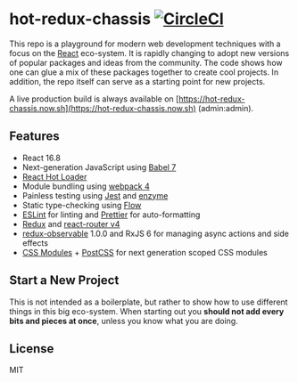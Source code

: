 # hot-redux-chassis [![CircleCI](https://circleci.com/gh/hanse/hot-redux-chassis/tree/master.svg?style=svg)](https://circleci.com/gh/hanse/hot-redux-chassis/tree/master)

This repo is a playground for modern web development techniques with a focus on the [React](https://facebook.github.io/react/) eco-system. It is rapidly changing to adopt new versions of popular packages and ideas from the community. The code shows how one can glue a mix of these packages together to create cool projects. In addition, the repo itself can serve as a starting point for new projects.

A live production build is always available on [https://hot-redux-chassis.now.sh](https://hot-redux-chassis.now.sh) (admin:admin).

## Features

- React 16.8
- Next-generation JavaScript using [Babel 7](http://babeljs.io/)
- [React Hot Loader](https://github.com/gaearon/react-hot-loader)
- Module bundling using [webpack 4](https://github.com/webpack/webpack/)
- Painless testing using [Jest](https://facebook.github.io/jest/) and [enzyme](https://github.com/airbnb/enzyme)
- Static type-checking using [Flow](https://flowtype.org)
- [ESLint](http://eslint.org/) for linting and [Prettier](https://prettier.org) for auto-formatting
- [Redux](https://github.com/rackt/redux) and [react-router v4](https://github.com/rackt/react-router)
- [redux-observable](https://github.com/redux-observable/redux-observable) 1.0.0 and RxJS 6 for managing async actions and side effects
- [CSS Modules](https://github.com/css-modules/css-modules) + [PostCSS](https://github.com/postcss/postcss) for next generation scoped CSS modules

## Start a New Project

This is not intended as a boilerplate, but rather to show how to use different things in this big eco-system. When starting out you **should not add every bits and pieces at once**, unless you know what you are doing.

## License

MIT
